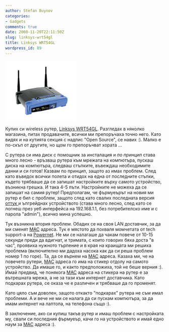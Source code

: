 ```yaml
---
author: Stefan Buynov
categories:
- Gadgets
comments: true
date: 2008-11-20T22:11:50Z
slug: linksys-wrt54gl
title: Linksys WRT54GL
wordpress_id: 89
---
```


[![](/images/2008/11/wrt54gl.jpg)](/images/2008/11/wrt54gl.jpg)

Купих си wireless рутер, [Linksys WRT54GL](http://www.linksys.com/servlet/Satellite?c=L_Product_C2&childpagename=US%2FLayout&cid=1133202177241&pagename=Linksys%2FCommon%2FVisitorWrapper). Разгледах в няколко магазина, питах продавачите, всички ми препоръчаха точно него. Като видях и на кутията секция с надпис "Open Source", се навих :). Малко е по-скъп от другите, но щом го препоръчват хората ...

С рутера си има диск с помощник за инсталация и _по принцип_ става много лесно - връзваш рутера към мрежата на компютъра, пускаш диска на компютъра, следваш стъпките, въвеждаш необходимите данни и си готов! Казвам по принцип, защото аз имах проблем. След като въведох всички полета и отидох на една от последните стъпки, където трябваше да се запишат настройките върху самото устройство, възникна грешка. И така 4-5 пъти. Настройките не можеха да се запишат на самия рутер! Предполагам, че фърмуеърът на новия ми рутер е бил с проблем, защото след като свалих последната версия [оттук ](http://www.linksys.com/servlet/Satellite?c=L_CASupport_C2&childpagename=US%2FLayout&cid=1166859841350&packedargs=sku%3D1133202177241&pagename=Linksys%2FCommon%2FVisitorWrapper&lid=4135046472B03&displaypage=download)и ъпгрейднах устройството (става много лесно, след като се логнеш през уеб интерфейса на 192.168.1.1, без потребителско име и с парола "admin"), всичко мина успешно.

Тук възникна втория проблем. Обадих се на своя LAN доставчик, за да ми сменят [MAC](http://en.wikipedia.org/wiki/MAC_address) адреса. Тук е мястото да похваля момчетата от tech support-а на [Powernet](http://powernet.bg/). Не ми се налагаше да чакам повече от 10-15 секунди преди да вдигнат, и тримата, с които говорих бяха доста "в час", проявиха нужното търпение и в края на краищата ми решиха проблема (включително ми дадоха насока как да си реша проблем номер 1 по горе). Та, да се върнем на [MAC](http://en.wikipedia.org/wiki/MAC_address) адреса. Казаха ми, че на повечето рутери, [MAC](http://en.wikipedia.org/wiki/MAC_address) адреса го има на стикер отдолу на самото устройство. Да имаше го, и както предположиха, той не беше верния :). Имай предвид, че понякога [MAC](http://en.wikipedia.org/wiki/MAC_address) адреса на стикера на рутер е за вътрешната мрежа, а не за тази към интернет доставчика. Като подкарах рутера, се оказа че е различен и трябваше да го променят.

Като цяло съм доволен, защото откакто "подкарах" рутера не съм имал проблеми. А и вече не ми се налага да си пускам компютъра, за да имам интернет на лаптопа, на телефона също :).

В заключение, ако си купиш такъв рутер и имаш проблем с настройката му, свали си последния фърмуеър, качи го на устройството и имай едно наум за [MAC](http://en.wikipedia.org/wiki/MAC_address) адреса :).

